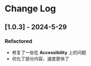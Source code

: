 # Change Log

## [1.0.3] - 2024-5-29

### Refactored

* 修复了一些在 **Accessibility** 上的问题
* 优化了部分内容，速度更快了
